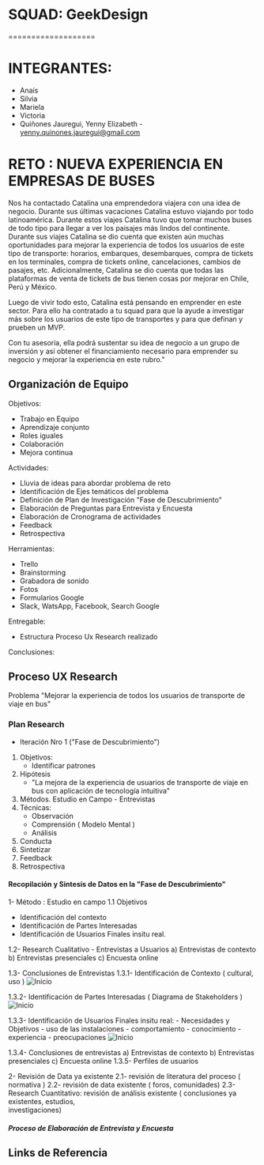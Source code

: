 # SQUAD: GeekDesign
===================

# INTEGRANTES:  
- Anaís
- Silvia
- Mariela
- Victoria
- Quiñones Jauregui, Yenny Elizabeth - yenny.quinones.jauregui@gmail.com

# RETO : NUEVA EXPERIENCIA EN EMPRESAS DE BUSES
Nos ha contactado Catalina una emprendedora viajera con una idea de negocio. Durante sus últimas vacaciones Catalina estuvo viajando por todo latinoamérica. Durante estos viajes Catalina tuvo que tomar muchos buses de todo tipo para llegar a ver los paisajes más lindos del continente. Durante sus viajes Catalina se dio cuenta que existen aún muchas oportunidades para mejorar la experiencia de todos los usuarios de este tipo de transporte: horarios, embarques, desembarques, compra de tickets en los terminales, compra de tickets online, cancelaciones, cambios de pasajes, etc. Adicionalmente, Catalina se dio cuenta que todas las plataformas de venta de tickets de bus tienen cosas por mejorar en Chile, Perú y México.

Luego de vivir todo esto, Catalina está pensando en emprender en este sector. Para ello ha contratado a tu squad para que la ayude a investigar más sobre los usuarios de este tipo de transportes y para que definan y prueben un MVP.

Con tu asesoría, ella podrá sustentar su idea de negocio a un grupo de inversión y así obtener el financiamiento necesario para emprender su negocio y mejorar la experiencia en este rubro."

## Organización de Equipo
Objetivos:
- Trabajo en Equipo
- Aprendizaje conjunto
- Roles iguales
- Colaboración
- Mejora continua 

Actividades:
- Lluvia de ideas para abordar problema de reto
- Identificación de Ejes temáticos del problema
- Definición de Plan de Investigación "Fase de Descubrimiento"
- Elaboración de Preguntas para Entrevista y Encuesta
- Elaboración de Cronograma de actividades
- Feedback 
- Retrospectiva

Herramientas:
- Trello
- Brainstorming
- Grabadora de sonido
- Fotos
- Formularios Google
- Slack, WatsApp, Facebook, Search Google

Entregable:
- Estructura Proceso Ux Research realizado 

Conclusiones:
 

## Proceso UX Research
Problema
"Mejorar la experiencia de todos los usuarios de transporte de viaje en bus"

### Plan Research 
- Iteración Nro 1 ("Fase de Descubrimiento")

1. Objetivos:
   - Identificar patrones 
2. Hipótesis
    - "La mejora de la experiencia de usuarios de transporte de viaje en bus con aplicación de tecnología intuitiva"
3. Métodos.
   Estudio en Campo - Entrevistas
4. Técnicas:
    - Observación
    - Comprensión ( Modelo Mental )
    - Análisis 
5. Conducta
6. Sintetizar
7. Feedback 
8. Retrospectiva

#### Recopilación y Sintesis de Datos en la "Fase de Descubrimiento"

1- Método : Estudio en campo
 1.1 Objetivos
   - Identificación del contexto 
   - Identificación de Partes Interesadas
   - Identificación de Usuarios Finales insitu real.

 1.2- Research Cualitativo - Entrevistas a Usuarios 
   a) Entrevistas de contexto 
   b) Entrevistas presenciales
   c) Encuesta online

 1.3- Conclusiones de Entrevistas
   1.3.1- Identificación de Contexto ( cultural, uso )
        ![Inicio](images/diagrama-contexto.png)

   1.3.2- Identificación de Partes Interesadas ( Diagrama de Stakeholders )
        ![Inicio](images/diagrama-stakeholders.png)

   1.3.3- Identificación de Usuarios Finales insitu real: 
        - Necesidades y Objetivos
        - uso de las instalaciones
        - comportamiento
        - conocimiento
        - experiencia 
        - preocupaciones
        ![Inicio](images/usuarios-finales.png)

   1.3.4- Conclusiones de entrevistas
         a) Entrevistas de contexto
         b) Entrevistas presenciales
         c) Encuesta online
   1.3.5- Perfiles de usuarios

2- Revisión de Data ya existente 
  2.1- revisión de literatura del proceso ( normativa )
  2.2- revisión de data existente ( foros, comunidades)
  2.3- Research Cuantitativo: revisión de análisis existente ( conclusiones ya existentes, estudios,     
       investigaciones)

##### Proceso de Elaboración de Entrevista y Encuesta

## Links de Referencia

